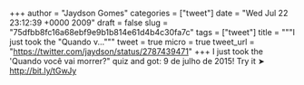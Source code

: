 
+++
author = "Jaydson Gomes"
categories = ["tweet"]
date = "Wed Jul 22 23:12:39 +0000 2009"
draft = false
slug = "75dfbb8fc16a68ebf9e9b1b814e61d4b4c30fa7c"
tags = ["tweet"]
title = """I just took the "Quando v..."""
tweet = true
micro = true
tweet_url = "https://twitter.com/jaydson/status/2787439471"
+++
I just took the 'Quando você vai morrer?" quiz and got: 9 de julho de 2015! Try it ➤ http://bit.ly/tGwJy
